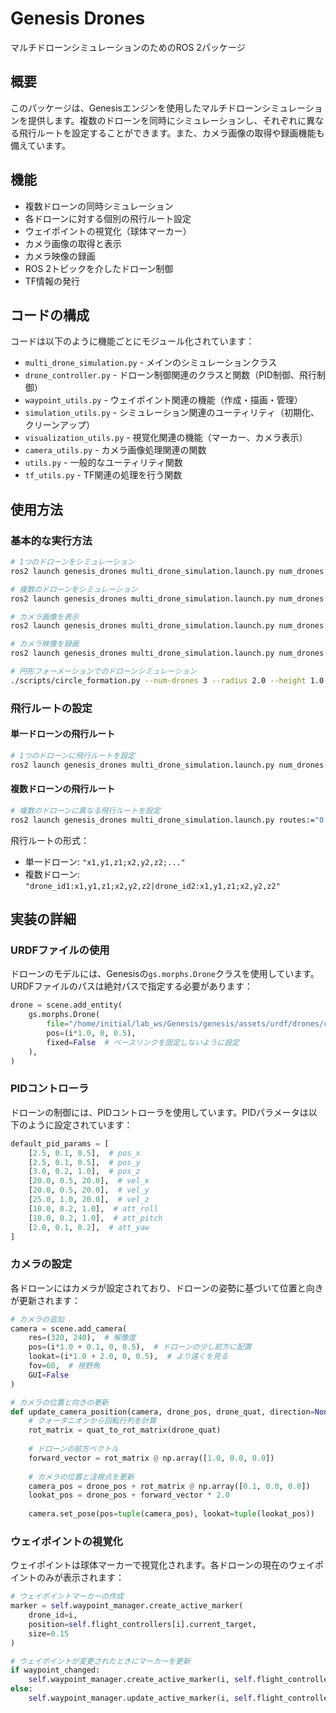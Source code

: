 # Genesis Drones

マルチドローンシミュレーションのためのROS 2パッケージ

## 概要

このパッケージは、Genesisエンジンを使用したマルチドローンシミュレーションを提供します。複数のドローンを同時にシミュレーションし、それぞれに異なる飛行ルートを設定することができます。また、カメラ画像の取得や録画機能も備えています。

## 機能

- 複数ドローンの同時シミュレーション
- 各ドローンに対する個別の飛行ルート設定
- ウェイポイントの視覚化（球体マーカー）
- カメラ画像の取得と表示
- カメラ映像の録画
- ROS 2トピックを介したドローン制御
- TF情報の発行

## コードの構成

コードは以下のように機能ごとにモジュール化されています：

- `multi_drone_simulation.py` - メインのシミュレーションクラス
- `drone_controller.py` - ドローン制御関連のクラスと関数（PID制御、飛行制御）
- `waypoint_utils.py` - ウェイポイント関連の機能（作成・描画・管理）
- `simulation_utils.py` - シミュレーション関連のユーティリティ（初期化、クリーンアップ）
- `visualization_utils.py` - 視覚化関連の機能（マーカー、カメラ表示）
- `camera_utils.py` - カメラ画像処理関連の関数
- `utils.py` - 一般的なユーティリティ関数
- `tf_utils.py` - TF関連の処理を行う関数

## 使用方法

### 基本的な実行方法

```bash
# 1つのドローンをシミュレーション
ros2 launch genesis_drones multi_drone_simulation.launch.py num_drones:=1

# 複数のドローンをシミュレーション
ros2 launch genesis_drones multi_drone_simulation.launch.py num_drones:=2

# カメラ画像を表示
ros2 launch genesis_drones multi_drone_simulation.launch.py num_drones:=1 show_camera:=true

# カメラ映像を録画
ros2 launch genesis_drones multi_drone_simulation.launch.py num_drones:=1 record:=true output:="output.mp4"

# 円形フォーメーションでのドローンシミュレーション
./scripts/circle_formation.py --num-drones 3 --radius 2.0 --height 1.0 --num-circles 2
```

### 飛行ルートの設定

#### 単一ドローンの飛行ルート

```bash
# 1つのドローンに飛行ルートを設定
ros2 launch genesis_drones multi_drone_simulation.launch.py num_drones:=1 route:="0,0,1;1,1,1" drone_id:=0
```

#### 複数ドローンの飛行ルート

```bash
# 複数のドローンに異なる飛行ルートを設定
ros2 launch genesis_drones multi_drone_simulation.launch.py routes:="0:0,0,1;1,1,1|1:1,0,1;0,1,1"
```

飛行ルートの形式：
- 単一ドローン: `"x1,y1,z1;x2,y2,z2;..."`
- 複数ドローン: `"drone_id1:x1,y1,z1;x2,y2,z2|drone_id2:x1,y1,z1;x2,y2,z2"`

## 実装の詳細

### URDFファイルの使用

ドローンのモデルには、Genesisの`gs.morphs.Drone`クラスを使用しています。URDFファイルのパスは絶対パスで指定する必要があります：

```python
drone = scene.add_entity(
    gs.morphs.Drone(
        file="/home/initial/lab_ws/Genesis/genesis/assets/urdf/drones/cf2x.urdf",
        pos=(i*1.0, 0, 0.5),
        fixed=False  # ベースリンクを固定しないように設定
    ),
)
```

### PIDコントローラ

ドローンの制御には、PIDコントローラを使用しています。PIDパラメータは以下のように設定されています：

```python
default_pid_params = [
    [2.5, 0.1, 0.5],  # pos_x
    [2.5, 0.1, 0.5],  # pos_y
    [3.0, 0.2, 1.0],  # pos_z
    [20.0, 0.5, 20.0],  # vel_x
    [20.0, 0.5, 20.0],  # vel_y
    [25.0, 1.0, 20.0],  # vel_z
    [10.0, 0.2, 1.0],  # att_roll
    [10.0, 0.2, 1.0],  # att_pitch
    [2.0, 0.1, 0.2],  # att_yaw
]
```

### カメラの設定

各ドローンにはカメラが設定されており、ドローンの姿勢に基づいて位置と向きが更新されます：

```python
# カメラの追加
camera = scene.add_camera(
    res=(320, 240),  # 解像度
    pos=(i*1.0 + 0.1, 0, 0.5),  # ドローンの少し前方に配置
    lookat=(i*1.0 + 2.0, 0, 0.5),  # より遠くを見る
    fov=60,  # 視野角
    GUI=False
)

# カメラの位置と向きの更新
def update_camera_position(camera, drone_pos, drone_quat, direction=None):
    # クォータニオンから回転行列を計算
    rot_matrix = quat_to_rot_matrix(drone_quat)
    
    # ドローンの前方ベクトル
    forward_vector = rot_matrix @ np.array([1.0, 0.0, 0.0])
    
    # カメラの位置と注視点を更新
    camera_pos = drone_pos + rot_matrix @ np.array([0.1, 0.0, 0.0])
    lookat_pos = drone_pos + forward_vector * 2.0
    
    camera.set_pose(pos=tuple(camera_pos), lookat=tuple(lookat_pos))
```

### ウェイポイントの視覚化

ウェイポイントは球体マーカーで視覚化されます。各ドローンの現在のウェイポイントのみが表示されます：

```python
# ウェイポイントマーカーの作成
marker = self.waypoint_manager.create_active_marker(
    drone_id=i,
    position=self.flight_controllers[i].current_target,
    size=0.15
)

# ウェイポイントが変更されたときにマーカーを更新
if waypoint_changed:
    self.waypoint_manager.create_active_marker(i, self.flight_controllers[i].current_target, size=0.15)
else:
    self.waypoint_manager.update_active_marker(i, self.flight_controllers[i].current_target)
```